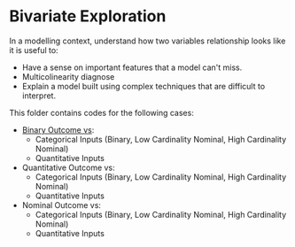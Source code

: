 # Bivariate Exploration
In a modelling context, understand how two variables relationship looks like it is useful to:
- Have a sense on important features that a model can't miss.
- Multicolinearity diagnose
- Explain a model built using complex techniques that are difficult to interpret.

This folder contains codes for the following cases:
  - [Binary Outcome vs](https://github.com/danielrferreira/pySETTV/tree/main/02%20-%20Explore/Bivariate/Binary%20Outcome):
    - Categorical Inputs (Binary, Low Cardinality Nominal, High Cardinality Nominal)
    - Quantitative Inputs 
  - Quantitative Outcome vs:
    - Categorical Inputs (Binary, Low Cardinality Nominal, High Cardinality Nominal)
    - Quantitative Inputs 
  - Nominal Outcome vs:
    - Categorical Inputs (Binary, Low Cardinality Nominal, High Cardinality Nominal)
    - Quantitative Inputs 
